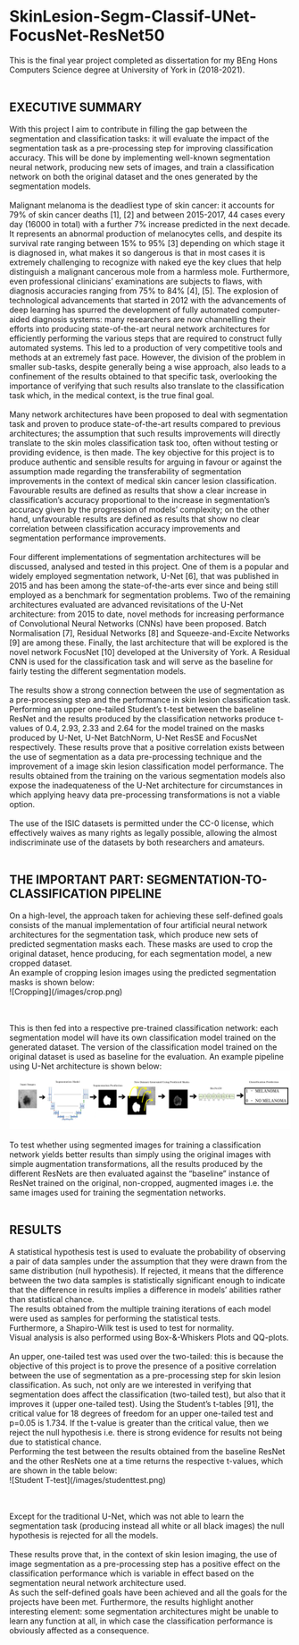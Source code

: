 # SkinLesion-Segm-Classif-UNet-FocusNet-ResNet50

This is the final year project completed as dissertation for my BEng Hons Computers Science degree at University of York in (2018-2021).
<br>
<br><h2>EXECUTIVE SUMMARY</h2>
With this project I aim to contribute in filling the gap between the segmentation and classification tasks: it will evaluate the impact of the segmentation task as a pre-processing step for improving classification accuracy. This will be done by implementing well-known segmentation neural network, producing new sets of images, and train a classification network on both the original dataset and the ones generated by the segmentation models. 
<br><br>
Malignant melanoma is the deadliest type of skin cancer: it accounts for 79% of skin cancer deaths [1], [2] and between 2015-2017, 44 cases every day (16000 in total) with a further 7% increase predicted in the next decade. It represents an abnormal production of melanocytes cells, and despite its survival rate ranging between 15% to 95% [3] depending on which stage it is diagnosed in, what makes it so dangerous is that in most cases it is extremely challenging to recognize with naked eye the key clues that help distinguish a malignant cancerous mole from a harmless mole. Furthermore, even professional clinicians’ examinations are subjects to flaws, with diagnosis accuracies ranging from 75% to 84% [4], [5]. The explosion of technological advancements that started in 2012 with the advancements of deep learning has spurred the development of fully automated computer-aided diagnosis systems: many researchers are now channelling their efforts into producing state-of-the-art neural network architectures for efficiently performing the various steps that are required to construct fully automated systems. This led to a production of very competitive tools and methods at an extremely fast pace. However, the division of the problem in smaller sub-tasks, despite generally being a wise approach, also leads to a confinement of the results obtained to that specific task, overlooking the importance of verifying that such results also translate to the classification task which, in the medical context, is the true final goal.
<br><br>
Many network architectures have been proposed to deal with segmentation task and proven to produce state-of-the-art results compared to previous architectures; the assumption that such results improvements will directly translate to the skin moles classification task too, often without testing or providing evidence, is then made. The key objective for this project is to produce authentic and sensible results for arguing in favour or against the assumption made regarding the transferability of segmentation improvements in the context of medical skin cancer lesion classification. Favourable results are defined as results that show a clear increase in classification’s accuracy proportional to the increase in segmentation’s accuracy given by the progression of models’ complexity; on the other hand, unfavourable results are defined as results that show no clear correlation between classification accuracy improvements and segmentation performance improvements. 
<br><br>
Four different implementations of segmentation architectures will be discussed, analysed and tested in this project. One of them is a popular and widely employed segmentation network, U-Net [6], that was published in 2015 and has been among the state-of-the-arts ever since and being still employed as a benchmark for segmentation problems. Two of the remaining architectures evaluated are advanced revisitations of the U-Net architecture: from 2015 to date, novel methods for increasing performance of Convolutional Neural Networks (CNNs) have been proposed. Batch Normalisation [7], Residual Networks [8] and Squeeze-and-Excite Networks [9] are among these. Finally, the last architecture that will be explored is the novel network FocusNet [10] developed at the University of York. A Residual CNN is used for the classification task and will serve as the baseline for fairly testing the different segmentation models. 
<br><br>
The results show a strong connection between the use of segmentation as a pre-processing step and the performance in skin lesion classification task. Performing an upper one-tailed Student’s t-test between the baseline ResNet and the results produced by the classification networks produce t-values of 0.4, 2.93, 2.33 and 2.64 for the model trained on the masks produced by U-Net, U-Net BatchNorm, U-Net ResSE and FocusNet respectively. These results prove that a positive correlation exists between the use of segmentation as a data pre-processing technique and the improvement of a image skin lesion classification model performance. The results obtained from the training on the various segmentation models also expose the inadequateness of the U-Net architecture for circumstances in which applying heavy data pre-processing transformations is not a viable option. 
<br><br>
The use of the ISIC datasets is permitted under the CC-0 license, which effectively waives as many rights as legally possible, allowing the almost indiscriminate use of the datasets by both researchers and amateurs. 
<br>
<br>

<h2>THE IMPORTANT PART: SEGMENTATION-TO-CLASSIFICATION PIPELINE</h2>
On a high-level, the approach taken for achieving these self-defined goals consists of the manual implementation of four artificial neural network architectures for the segmentation task, which produce new sets of predicted segmentation masks each. These masks are used to crop the original dataset, hence producing, for each segmentation model, a new cropped dataset. 
<br> An example of cropping lesion images using the predicted segmentation masks is shown below:
<br>
![Cropping](/images/crop.png)

<br><br>
This is then fed into a respective pre-trained classification network: each segmentation model will have its own classification model trained on the generated dataset. The version of the classification model trained on the original dataset is used as baseline for the evaluation. An example pipeline using U-Net architecture is shown below:
<br>
![Pipeline](/images/pipeline.png)
<br><br>
To test whether using segmented images for training a classification network yields better results than simply using the original images with simple augmentation transformations, all the results produced by the different ResNets are then evaluated against the “baseline” instance of ResNet trained on the original, non-cropped, augmented images i.e. the same images used for training the segmentation networks.
<br>
<br>
<h2>RESULTS</h2>
A statistical hypothesis test is used to evaluate the probability of observing a pair of data samples under the assumption that they were drawn from the same distribution (null hypothesis). If rejected, it means that the difference between the two data samples is statistically significant enough to indicate that the difference in results implies a difference in models’ abilities rather than statistical chance. <br>
The results obtained from the multiple training iterations of each model were used as samples for performing the statistical tests.
<br>Furthermore, a Shapiro-Wilk test is used to test for normality.
<br>Visual analysis is also performed using Box-&-Whiskers Plots and QQ-plots.
<br><br>
An upper, one-tailed test was used over the two-tailed: this is because the objective of this project is to prove the presence of a positive correlation between the use of segmentation as a pre-processing step for skin lesion classification. As such, not only are we interested in verifying that segmentation does affect the classification (two-tailed test), but also that it improves it (upper one-tailed test). Using the Student’s t-tables [91], the critical value for 18 degrees of freedom for an upper one-tailed test and p=0.05 is 1.734. If the t-value is greater than the critical value, then we reject the null hypothesis i.e. there is strong evidence for results not being due to statistical chance. <br>
Performing the test between the results obtained from the baseline ResNet and the other ResNets one at a time returns the respective t-values, which are shown in the table below:
<br>
![Student T-test](/images/studenttest.png)

<br><br>
Except for the traditional U-Net, which was not able to learn the segmentation task (producing instead all white or all black images) the null hypothesis is rejected for all the models. 
<br><br>
These results prove that, in the context of skin lesion imaging, the use of image segmentation as a pre-processing step has a positive effect on the classification performance which is variable in effect based on the segmentation neural network architecture used. <br>
As such the self-defined goals have been achieved and all the goals for the projects have been met. Furthermore, the results highlight another interesting element: some segmentation architectures might be unable to learn any function at all, in which case the classification performance is obviously affected as a consequence. 



